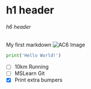 # h1 header
###### h6 header

My first markdown
![AC6 Image](https://cgworld.jp/article/assets_c/2024/01/826c8ec52177e965da8f32ce1ed093d545df1fb0-thumb-1920x1080-48760.jpg)
``` Python
print('Hello World!')
```
- [ ] 10km Running
- [ ] MSLearn Git
- [x] Print extra bumpers
